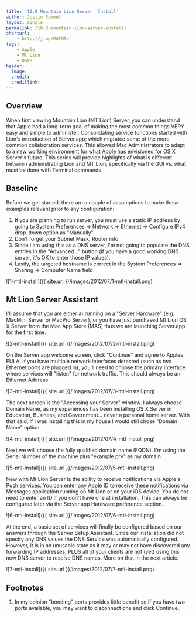 ```yaml
---
title: '10.8 Mountain Lion Server: Install'
author: Justin Rummel
layout: single
permalink: /10-8-mountain-lion-server-install/
shorturl:
    - http://j.mp/MGIM5e
tags:
    - Apple
    - Mt Lion
    - OSXS
header:
  image:
  credit:
  creditlink:
---
```

Overview
---
When first viewing Mountain Lion (MT Lion) Server, you can understand that Apple had a long-term goal of making the most common things VERY easy and simple to administer. Consolidating service functions started with Lion's introduction of Server.app; which migrated some of the more common collaboration services. This allowed Mac Administrators to adapt to a new working environment for what Apple has envisioned for OS X Server's future. This series will provide highlights of what is different between administrating Lion and MT Lion, specifically via the GUI vs. what must be done with Terminal commands.

Baseline
---
Before we get started, there are a couple of assumptions to make these examples relevant prior to any configuration:

1.  If you are planning to run server, you must use a static IP address by going to System Preferences => Network => Ethernet => Configure IPv4 drop-down option as "Manually".
2.  Don't forget your Subnet Mask, Router info
3.  Since I am using this as a DNS server, I'm not going to populate the DNS entries in the "Advanced..." button (if you have a good working DNS server, it's OK to enter those IP values).
4.  Lastly, the targeted hostname is correct in the System Preferences => Sharing => Computer Name field

![1-mtl-install]({{ site.url }}/images/2012/07/1-mtl-install.png)

Mt Lion Server Assistant
---
I'll assume that you are either a) running on a "Server Hardware" (e.g. MacMini Server or MacPro Server), or you have just purchased Mt Lion OS X Server from the Mac App Store (MAS) thus we are launching Server.app for the first time.

![2-mtl-install]({{ site.url }}/images/2012/07/2-mtl-install.png)

On the Server.app welcome screen, click "Continue" and agree to Apples EULA. If you have multiple network interfaces detected (such as two Ethernet ports are plugged in), you'll need to choose the primary interface where services will "listen" for network traffic. This should always be an Ethernet Address.

![3-mtl-install]({{ site.url }}/images/2012/07/3-mtl-install.png)

The next screen is the "Accessing your Server" window. I always choose Domain Name, as my experiences has been installing OS X Server in Education, Business, and Government... never a personal home server. With that said, if I was installing this in my house I would still chose "Domain Name" option.

![4-mtl-install]({{ site.url }}/images/2012/07/4-mtl-install.png)

Next we will choose the fully qualified domain name (FQDN). I'm using the Serial Number of the machine plus "example.prv" as my domain.

![5-mtl-install]({{ site.url }}/images/2012/07/5-mtl-install.png)

New with Mt Lion Server is the ability to receive notifications via Apple's Push services. You can enter any Apple ID to receive these notifications via Messages application running on Mt Lion or on your iOS device. You do not need to enter an ID if you don't have one at installation. This can always be configured later via the Server.app Hardware preference section.

![6-mtl-install]({{ site.url }}/images/2012/07/6-mtl-install.png)

At the end, a basic set of services will finally be configured based on our answers through the Server Setup Assistant. Since our installation did not specify any DNS values the DNS Service was automatically configured. However, it is in an unusable state as it may or may not have discovered any forwarding IP addresses, PLUS all of your clients are not (yet) using this new DNS server to resolve DNS names. More on that in the next article.

![7-mtl-install]({{ site.url }}/images/2012/07/7-mtl-install.png)

Footnotes
---
1.  In my opinion "bonding" ports provides little benefit so if you have two ports available, you may want to disconnect one and click Continue.
